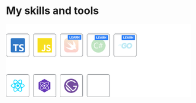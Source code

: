 # My skills and tools
![About me](https://raw.githubusercontent.com/khanindev/khanindev/main/readme.png)
